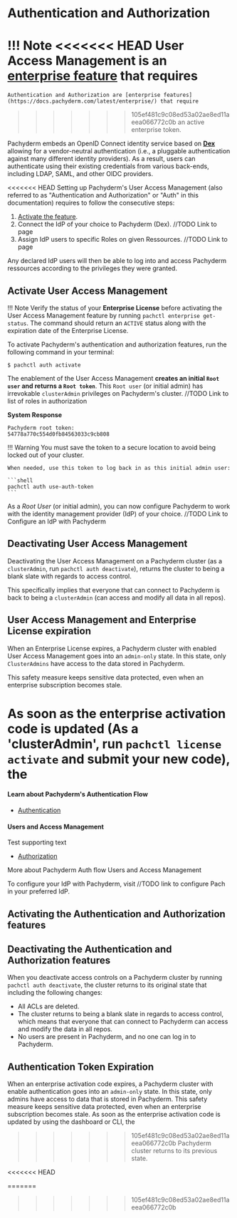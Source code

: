 # Authentication and Authorization

!!! Note
<<<<<<< HEAD
    User Access Management is an [enterprise feature](https://docs.pachyderm.com/latest/enterprise/) that requires
=======
    Authentication and Authorization are [enterprise features](https://docs.pachyderm.com/latest/enterprise/) that require
>>>>>>> 105ef481c9c08ed53a02ae8ed11aeea066772c0b
    an active enterprise token.

Pachyderm embeds an OpenID Connect identity service based on [**Dex**](https://dexidp.io/docs/) allowing for a vendor-neutral authentication (i.e., a pluggable authentication against many different identity providers). As a result, users can authenticate using their existing credentials from various back-ends, including LDAP, SAML, and other OIDC providers. 

<<<<<<< HEAD
Setting up Pachyderm's User Access Management (also referred to as "Authentication and Authorization" or "Auth" in this documentation) requires to follow the consecutive steps:
1. [Activate the feature](#activate-user-access-management).
1. Connect the IdP of your choice to Pachyderm (Dex). //TODO Link to page
1. Assign IdP users to specific Roles on given Ressources. //TODO Link to page

Any declared IdP users will then be able to log into and access Pachyderm ressources according to the privileges they were granted.


## Activate User Access Management
!!! Note
    Verify the status of your **Enterprise License** before activating the User Access Management feature
    by running `pachctl enterprise get-status`. The command should return an `ACTIVE`
    status along with the expiration date of the Enterprise License.   

To activate Pachyderm's authentication and authorization features,
run the following command in your terminal:

```shell
$ pachctl auth activate 
```
The enablement of the User Access Management **creates
an initial `Root user` and returns a `Root token`**.
This `Root user` (or initial admin) has irrevokable `clusterAdmin` privileges on
Pachyderm's cluster. //TODO Link to list of roles in authorization

**System Response**
```
Pachyderm root token:
54778a770c554d0fb84563033c9cb808
```
!!! Warning 
    You must save the token to a secure location
    to avoid being locked out of your cluster.
    
    When needed, use this token to log back in as this initial admin user:

    ```shell
    pachctl auth use-auth-token
    ```

As a *Root User* (or initial admin), 
you can now configure Pachyderm to work with
the identity management provider (IdP) of your choice.
//TODO Link to Configure an IdP with Pachyderm

## Deactivating User Access Management
Deactivating the User Access Management on a Pachyderm cluster
(as a `clusterAdmin`, run `pachctl auth deactivate`), 
returns the cluster to being a blank slate with regards to
access control.

This specifically implies that everyone that can connect
to Pachyderm is back to being a `clusterAdmin` (can access and modify all data in all repos).


## User Access Management and Enterprise License expiration
When an Enterprise License expires, a
Pachyderm cluster with enabled User Access Management goes into an
`admin-only` state. In this state, only `ClusterAdmins` have
access to the data stored in Pachyderm.

This safety measure keeps sensitive data protected, even when
an enterprise subscription becomes stale. 

As soon as the enterprise
activation code is updated (As a 'clusterAdmin', run `pachctl license activate` and submit your new code), the
=======

<div class="row">
  <div class="column-2">
    <div class="card-square mdl-card mdl-shadow--2dp">
      <div class="mdl-card__title mdl-card--expand">
        <h4 class="mdl-card__title-text">Learn about Pachyderm's Authentication Flow </h4>
      </div>
      <div class="mdl-card__supporting-text">
        <ul>
            <li><a href="deploy/" class="md-typeset md-link">
            Authentication
            </a>
            </li>
          </ul>
      </div>
  </div>
  <div class="column-2">
    <div class="card-square mdl-card mdl-shadow--2dp">
      <div class="mdl-card__title mdl-card--expand">
        <h4 class="mdl-card__title-text">Users and Access Management</h4>
      </div>
      <div class="mdl-card__supporting-text">
        Test supporting text
      </div>
      <div class="mdl-card__actions mdl-card--border">
          <ul>
            <li><a href="manage/" class="md-typeset md-link">
            Authorization
           </a>
          </li>
       </div>
     </div>
  </div>
</div>

More about Pachyderm Auth flow
Users and Access Management

To configure your IdP with Pachyderm, visit //TODO link to configure Pach in your preferred IdP.


## Activating the Authentication and Authorization features
 


## Deactivating the Authentication and Authorization features

When you deactivate access controls on a Pachyderm cluster
by running `pachctl auth deactivate`, the cluster returns
to its original state that including the following changes:

- All ACLs are deleted.
- The cluster returns to being a blank slate in regards to
access control, which means that everyone that can connect
to Pachyderm can access and modify the data in all repos.
- No users are present in Pachyderm, and no one can log in to Pachyderm.
## Authentication Token Expiration
When an enterprise activation code expires, a
Pachyderm cluster with enable authentication goes into an
`admin-only` state. In this state, only admins have
access to data that is stored in Pachyderm.
This safety measure keeps sensitive data protected, even when
an enterprise subscription becomes stale. As soon as the enterprise
activation code is updated by using the dashboard or CLI, the
>>>>>>> 105ef481c9c08ed53a02ae8ed11aeea066772c0b
Pachyderm cluster returns to its previous state.



<<<<<<< HEAD

=======
>>>>>>> 105ef481c9c08ed53a02ae8ed11aeea066772c0b
